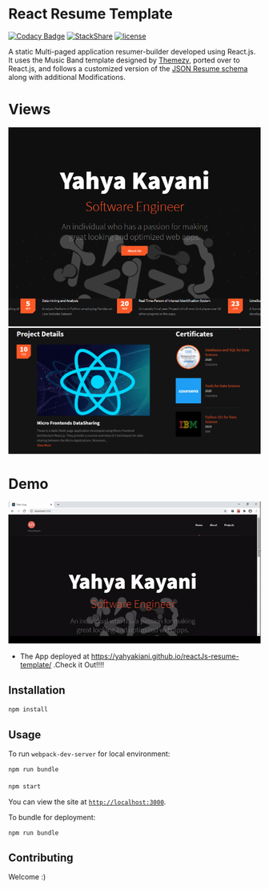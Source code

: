 # React Resume Template

[![Codacy Badge](https://api.codacy.com/project/badge/Grade/69d83996bf574c919ae2d0ce800bb78e)](https://www.codacy.com/app/suddir/suddi-github-io?utm_source=github.com&amp;utm_medium=referral&amp;utm_content=suddi/suddi.github.io&amp;utm_campaign=Badge_Grade)
[![StackShare](https://img.shields.io/badge/tech-stack-0690fa.svg?style=flat)](https://stackshare.io/suddi/suddi-github-io)
[![license](https://img.shields.io/github/license/suddi/suddi.github.io.svg)](https://github.com/suddi/suddi.github.io/blob/master/LICENSE)

A static Multi-paged application resumer-builder developed using React.js. It uses the Music Band template designed by [Themezy](https://www.themezy.com/), ported over to React.js, and follows a customized version of the [JSON Resume schema](https://jsonresume.org/schema/) along with additional Modifications.

# Views
![Home Page](./public_assets/homepage.png)
![Projects](./public_assets/project.png)


# Demo
![Demo](./public_assets/demo.gif)
 - The App deployed at https://yahyakiani.github.io/reactJs-resume-template/ .Check it Out!!!!

## Installation

````sh
npm install
````

## Usage

To run `webpack-dev-server` for local environment:

````sh
npm run bundle

npm start
````
You can view the site at [`http://localhost:3000`](http://localhost:3000).

To bundle for deployment:

````sh
npm run bundle
````

## Contributing

Welcome :)